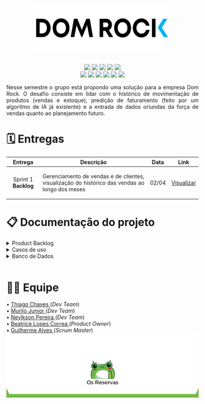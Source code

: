 <h1 align="center"></h1>
<div text align="center">
<img src="Doc/assets/img/logo02.png"  width="360" height="120" />
</div><br>
<!--badges-->
<p align="center">
    <img src="https://img.shields.io/badge/Canva-%2300C4CC.svg?style=for-the-badge&logo=Canva&logoColor=white"/>
    <img src="https://img.shields.io/badge/figma-%23F24E1E.svg?style=for-the-badge&logo=figma&logoColor=white"/>
    <img src="https://img.shields.io/badge/Eclipse-FE7A16.svg?style=for-the-badge&logo=Eclipse&logoColor=white"/>
    <img src="https://img.shields.io/badge/java-%23ED8B00.svg?style=for-the-badge&logo=java&logoColor=white"/>
    <img src="https://img.shields.io/badge/Spring-%2AA7.svg?style=for-the-badge&logo=Spring&logoColor=white"/><br>
    <img src="https://img.shields.io/badge/Postgresql-%2300f.svg?style=for-the-badge&logo=postgresql&logoColor=white"/>
    <img src="https://img.shields.io/badge/Trello-%23026AA7.svg?style=for-the-badge&logo=Trello&logoColor=white"/>
    <img src="https://img.shields.io/badge/HTML5-E34F26?style=for-the-badge&logo=html5&logoColor=white"/>
    <img src="https://img.shields.io/badge/CSS3-1572B6?style=for-the-badge&logo=css3&logoColor=white"/>
    <img src="https://img.shields.io/badge/TypeScript-007ACC?style=for-the-badge&logo=typescript&logoColor=white"/>
    <img src="https://img.shields.io/badge/Angular-DD0031?style=for-the-badge&logo=angular&logoColor=white"/>
</p>
<!-- -->
<div>
    <p align="justify">
        Nesse semestre o grupo está propondo uma solução para a empresa Dom Rock. O desafio consiste em lidar com o histórico de movimentação de produtos (vendas e
        estoque), predição de faturamento (feito por um algoritmo de IA já existente) e a entrada de dados oriundas da força de vendas quanto ao planejamento futuro.
    </p>
</div>

<div align="center"> 
    <h1 text align= "left">🗓️ Entregas</h1>    
        <table align="center">
            <thead>
                    <th width=100px>Entrega</th>
                    <th width=500px>Descrição</th>
                    <th width=45px>Data</th>
                     <th width=45px>Link</th>
            </thead>
                    <tr>
                        <td><p align="center">Sprint 1 <b>Backlog</b></p></td>
                        <td><p align="justify">Gerenciamento de vendas e de clientes, visualização do histórico das vendas ao longo dos meses</p></td>
                        <td><p align="center">02/04</p></td>
                        <td><p align="center"><a href="https://github.com/OsReservas/DomRock-PlanejamentoVendas/tree/sprint-1">Visualizar</a></p></td>
                    </tr>
        </table>

<div>
<h1 align="left">📋 Documentação do projeto</h1>
    <div align="left">
        <details>
            <summary>Product Backlog</summary>
            <img src="Doc/assets/img/backlog-1.png">
        </details>

<details>
    <summary>Casos de uso</summary>
    <b>Casos Primeira Sprint</b><br>
        ꒰ 1. Registro de Venda<br>
        ꒰ 2. Visualização do Histórico de Vendas<br>
        | <a href="Doc/casos-de-uso-1.pdf">Visualizar</a>  | 
</details>

<!--
<details>
    <summary>Gráfico Burndown</summary>
        <img src=""></a><br>
</details>
-->

<details>
    <summary>Banco de Dados</summary>
        <img src ="Doc/DiagramaEntidadeRelacionamento-1/diagrama-1.drawio.png"
</details>
</div>
<br>

<div text align= "left">
    <h1 align="left">👩‍💻 Equipe</h1>
        • <a href="https://www.linkedin.com/in/thiago-lopes-chaves-5ba22b209">Thiago Chaves </a>(<i>Dev Team</i>)<br>
        • <a href="https://www.linkedin.com/in/murilo-jos%C3%A9-de-brito-junior-32403b157">Murilo Junior </a>(<i>Dev Team</i>)<br>
        • <a href="https://github.com/NeyDiniz">Neylkson Pereira </a>(<i>Dev Team</i>)<br>
        • <a href="https://www.linkedin.com/in/bewtrice/">Beatrice Lopes Correa </a>(<i>Product Owner</i>)<br>
        • <a href="https://www.linkedin.com/in/guilhermealvesnas/">Guilherme Alves </a>(<i>Scrum Master</i>)<br>
</div>

<div align="center">       
    <img src="Doc/assets/img/footer.png">
</div>